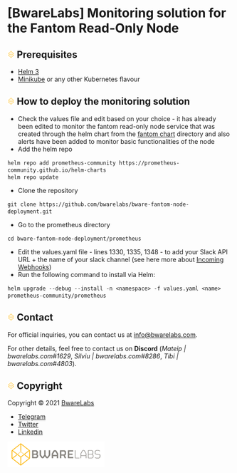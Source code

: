 # [BwareLabs] Monitoring solution for the Fantom Read-Only Node

## ![alt text](/docs/BWARE-icon.png) Prerequisites
- [Helm 3](https://helm.sh/docs/intro/install/)
- [Minikube](https://minikube.sigs.k8s.io/docs/start/) or any other Kubernetes flavour

## ![alt text](/docs/BWARE-icon.png) How to deploy the monitoring solution
- Check the values file and edit based on your choice - it has already been edited to monitor the fantom read-only node service that was created through the helm chart from the [fantom chart](/charts/fantom-node-deployment) directory and also alerts have been added to monitor basic functionalities of the node
- Add the helm repo
```
helm repo add prometheus-community https://prometheus-community.github.io/helm-charts
helm repo update
```
- Clone the repository
```
git clone https://github.com/bwarelabs/bware-fantom-node-deployment.git
```
- Go to the prometheus directory
```
cd bware-fantom-node-deployment/prometheus
```
- Edit the values.yaml file - lines 1330, 1335, 1348 - to add your Slack API URL + the name of your slack channel (see here more about [Incoming Webhooks](https://api.slack.com/messaging/webhooks))
- Run the following command to install via Helm:
```
helm upgrade --debug --install -n <namespace> -f values.yaml <name> prometheus-community/prometheus 
```

## ![alt text](/docs/BWARE-icon.png) Contact

For official inquiries, you can contact us at <info@bwarelabs.com>.

For other details, feel free to contact us on **Discord** (_Mateip | bwarelabs.com#1629_, _Silviu | bwarelabs.com#8286_, _Tibi | bwarelabs.com#4803_).

## ![alt text](/docs/BWARE-icon.png) Copyright

Copyright © 2021 [BwareLabs](https://bwarelabs.com/)
- [Telegram](https://t.me/BwareLabsAnnouncements)
- [Twitter](https://twitter.com/BwareLabs)
- [Linkedin](https://www.linkedin.com/company/bwarelabs)

![alt text](/docs/BWARE_yellow_gradient.png)
